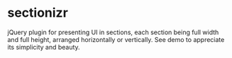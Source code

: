 # sectionizr
jQuery plugin for presenting UI in sections, each section being full width and full height, arranged horizontally or vertically. See demo to appreciate its simplicity and beauty.
